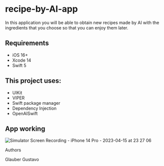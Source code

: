 # recipe-by-AI-app
In this application you will be able to obtain new recipes made by AI with the ingredients that you choose so that you can enjoy them later.

## Requirements
- iOS 16+
- Xcode 14
- Swift 5

## This project uses:
- UIKit
- VIPER
- Swift package manager
- Dependency Injection
- OpenAISwift

## App working

![Simulator Screen Recording - iPhone 14 Pro - 2023-04-15 at 23 27 06](https://user-images.githubusercontent.com/90629963/232262886-bc278a43-441f-4807-b22f-4fbda8a7a792.gif)

Authors

Glauber Gustavo



